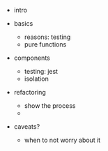 - intro

- basics

  - reasons: testing
  - pure functions

- components

  - testing: jest
  - isolation

- refactoring

  - show the process
  -

- caveats?
  - when to not worry about it
